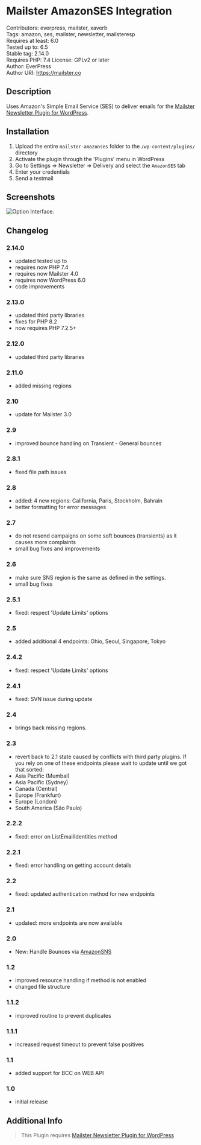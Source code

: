 # Mailster AmazonSES Integration

Contributors: everpress, mailster, xaverb  
Tags: amazon, ses, mailster, newsletter, mailsteresp  
Requires at least: 6.0  
Tested up to: 6.5  
Stable tag: 2.14.0  
Requires PHP: 7.4
License: GPLv2 or later  
Author: EverPress  
Author URI: <https://mailster.co>

## Description

Uses Amazon's Simple Email Service (SES) to deliver emails for the [Mailster Newsletter Plugin for WordPress](https://mailster.co/?utm_campaign=wporg&utm_source=wordpress.org&utm_medium=readme&utm_term=AmazonSES).

## Installation

1. Upload the entire `mailster-amazonses` folder to the `/wp-content/plugins/` directory
2. Activate the plugin through the 'Plugins' menu in WordPress
3. Go to Settings => Newsletter => Delivery and select the `AmazonSES` tab
4. Enter your credentials
5. Send a testmail

## Screenshots

![Option Interface.](https://ps.w.org/mailster-amazonses/assets/screenshot-1.png)

## Changelog

### 2.14.0

- updated tested up to
- requires now PHP 7.4
- requires now Mailster 4.0
- requires now WordPress 6.0
- code improvements

### 2.13.0

- updated third party libraries
- fixes for PHP 8.2
- now requires PHP 7.2.5+

### 2.12.0

- updated third party libraries

### 2.11.0

- added missing regions

### 2.10

- update for Mailster 3.0

### 2.9

- improved bounce handling on Transient - General bounces

### 2.8.1

- fixed file path issues

### 2.8

- added: 4 new regions: California, Paris, Stockholm, Bahrain
- better formatting for error messages

### 2.7

- do not resend campaigns on some soft bounces (transients) as it causes more complaints
- small bug fixes and improvements

### 2.6

- make sure SNS region is the same as defined in the settings.
- small bug fixes

### 2.5.1

- fixed: respect 'Update Limits' options

### 2.5

- added additional 4 endpoints: Ohio, Seoul, Singapore, Tokyo

### 2.4.2

- fixed: respect 'Update Limits' options

### 2.4.1

- fixed: SVN issue during update

### 2.4

- brings back missing regions.

### 2.3

- revert back to 2.1 state caused by conflicts with third party plugins. If you rely on one of these endpoints please wait to update until we got that sorted:
- Asia Pacific (Mumbai)
- Asia Pacific (Sydney)
- Canada (Central)
- Europe (Frankfurt)
- Europe (London)
- South America (São Paulo)

### 2.2.2

- fixed: error on ListEmailIdentities method

### 2.2.1

- fixed: error handling on getting account details

### 2.2

- fixed: updated authentication method for new endpoints

### 2.1

- updated: more endpoints are now available

### 2.0

- New: Handle Bounces via [AmazonSNS](https://kb.mailster.co/handling-bounces-with-amazonsns/?utm_campaign=wporg&utm_source=AmazonSES+integration+for+Mailster&utm_medium=readme)

### 1.2

- improved resource handling if method is not enabled
- changed file structure

### 1.1.2

- improved routine to prevent duplicates

### 1.1.1

- increased request timeout to prevent false positives

### 1.1

- added support for BCC on WEB API

### 1.0

- initial release

## Additional Info

> This Plugin requires [Mailster Newsletter Plugin for WordPress](https://mailster.co/?utm_campaign=wporg&utm_source=wordpress.org&utm_medium=readme&utm_term=AmazonSES)
